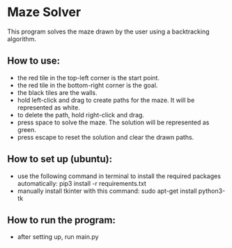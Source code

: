 # Maze Solver

This program solves the maze drawn by the user using a backtracking algorithm.

How to use:
- 
- the red tile in the top-left corner is the start point.
- the red tile in the bottom-right corner is the goal.
- the black tiles are the walls.
- hold left-click and drag to create paths for the maze. It will be represented as white.
- to delete the path, hold right-click and drag.
- press space to solve the maze. The solution will be represented as green.
- press escape to reset the solution and clear the drawn paths.

How to set up (ubuntu):
-
- use the following command in terminal to install the required packages automatically: pip3 install -r requirements.txt
- manually install tkinter with this command: sudo apt-get install python3-tk

How to run the program:
-
- after setting up, run main.py
